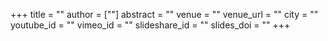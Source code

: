 +++
title = ""
author = [""]
abstract = ""
venue = ""
venue_url = ""
city = ""
youtube_id = ""
vimeo_id = ""
slideshare_id = ""
slides_doi = ""
+++
